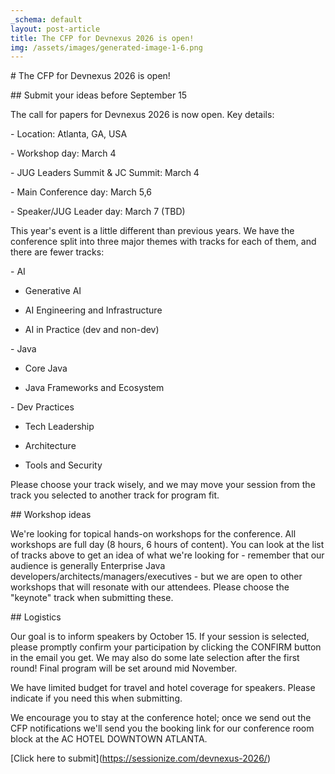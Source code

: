```yaml
---
_schema: default
layout: post-article
title: The CFP for Devnexus 2026 is open!
img: /assets/images/generated-image-1-6.png
---
```

\# The CFP for Devnexus 2026 is open!

\## Submit your ideas before September 15

The call for papers for Devnexus 2026 is now open. Key details:

\- Location: Atlanta, GA, USA

\- Workshop day: March 4

\- JUG Leaders Summit & JC Summit: March 4

\- Main Conference day: March 5,6

\- Speaker/JUG Leader day: March 7 (TBD)

This year's event is a little different than previous years. We have the conference split into three major themes with tracks for each of them, and there are fewer tracks:

\- AI

- Generative AI

- AI Engineering and Infrastructure

- AI in Practice (dev and non-dev)

\- Java

-   Core Java

-   Java Frameworks and Ecosystem

\- Dev Practices

- Tech Leadership

- Architecture

- Tools and Security

Please choose your track wisely, and we may move your session from the track you selected to another track for program fit.

\## Workshop ideas

We're looking for topical hands-on workshops for the conference. All workshops are full day (8 hours, 6 hours of content). You can look at the list of tracks above to get an idea of what we're looking for - remember that our audience is generally Enterprise Java developers/architects/managers/executives - but we are open to other workshops that will resonate with our attendees. Please choose the "keynote" track when submitting these.

\## Logistics

Our goal is to inform speakers by October 15. If your session is selected, please promptly confirm your participation by clicking the CONFIRM button in the email you get. We may also do some late selection after the first round! Final program will be set around mid November.

We have limited budget for travel and hotel coverage for speakers. Please indicate if you need this when submitting.

We encourage you to stay at the conference hotel; once we send out the CFP notifications we'll send you the booking link for our conference room block at the AC HOTEL DOWNTOWN ATLANTA.

\[Click here to submit\](https://sessionize.com/devnexus-2026/)

&nbsp;
